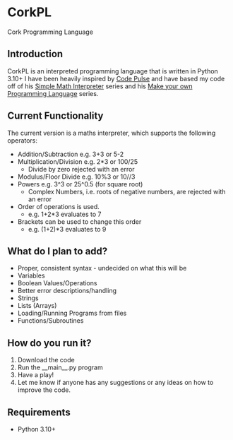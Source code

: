 # CorkPL
Cork Programming Language

## Introduction
CorkPL is an interpreted programming language that is written in Python 3.10+
I have been heavily inspired by [Code Pulse](https://www.youtube.com/channel/UCUVahoidFA7F3Asfvamrm7w) and have based my code off of his [Simple Math Interpreter](https://www.youtube.com/playlist?list=PLZQftyCk7_Sdu5BFaXB_jLeJ9C78si5_3) series and his [Make your own Programming Language](https://www.youtube.com/playlist?list=PLZQftyCk7_SdoVexSmwy_tBgs7P0b97yD) series.

## Current Functionality
The current version is a maths interpreter, which supports the following operators:
- Addition/Subtraction e.g. 3+3 or 5-2
- Multiplication/Division e.g. 2*3 or 100/25
  - Divide by zero rejected with an error
- Modulus/Floor Divide e.g. 10%3 or 10//3
- Powers e.g. 3^3 or 25^0.5 (for square root)
  - Complex Numbers, i.e. roots of negative numbers, are rejected with an error
- Order of operations is used.
  - e.g. 1+2*3 evaluates to 7
- Brackets can be used to change this order
  - e.g. (1+2)*3 evaluates to 9

## What do I plan to add?
- Proper, consistent syntax - undecided on what this will be
- Variables
- Boolean Values/Operations
- Better error descriptions/handling
- Strings
- Lists (Arrays)
- Loading/Running Programs from files
- Functions/Subroutines

## How do you run it?
1. Download the code
2. Run the \_\_main__.py program
3. Have a play!
4. Let me know if anyone has any suggestions or any ideas on how to improve the code.

## Requirements
- Python 3.10+

